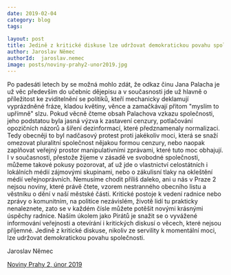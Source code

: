 ```yaml
---
date: 2019-02-04
category: blog
tags:
    
layout: post
title: Jedině z kritické diskuse lze udržovat demokratickou povahu společnosti  
author: Jaroslav Němec
authorId:  jaroslav.nemec
image: posts/noviny-prahy2-unor2019.jpg
---
```


Po padesáti letech by se možná mohlo zdát, že odkaz činu Jana Palacha je už věc především do učebnic dějepisu a v současnosti jde už hlavně o příležitost ke zviditelnění se politiků, kteří mechanicky deklamují vyprázdněné fráze, kladou květiny, věnce a zamačkávají přitom "myslím to upřímně" slzu. Pokud věcně čteme obsah Palachova vzkazu společnosti, jeho podstatou byla jasná výzva k zastavení cenzury, potlačování opozičních názorů a šíření dezinformací, které předznamenaly normalizaci. Tedy obecněji to byl nadčasový protest proti jakékoliv moci, která se snaží omezovat pluralitní společnost nějakou formou cenzury, nebo naopak zaplňovat veřejný prostor manipulativními zprávami, které tuto moc obhajují. I v současnosti, přestože žijeme v zásadě ve svobodné společnosti, můžeme takové pokusy pozorovat, ať už jde o vlastnictví celostátních i lokálních médií zájmovými skupinami, nebo o zákulisní tlaky na okleštění médií veřejnoprávních. Nemusíme chodit příliš daleko, ani u nás v Praze 2 nejsou noviny, které právě čtete, vzorem nestranného obecního listu a věstníku o dění v naší městské části. Kritické postoje k vedení radnice nebo zprávy o komunitním, na politice nezávislém, životě lidí tu prakticky nenaleznete, zato se v každém čísle můžete potěšit novými krásnými úspěchy radnice. Naším úkolem jako Pirátů je snažit se o vyvážené informování veřejnosti a otevírání i kritických diskusí o věcech, které nejsou příjemné. Jedině z kritické diskuse, nikoliv ze servility k momentální moci, lze udržovat demokratickou povahu společnosti. 

Jaroslav Němec


[Noviny Prahy 2, únor 2019](http://praha2.cz/file/uot1/02npd-e.pdf)
